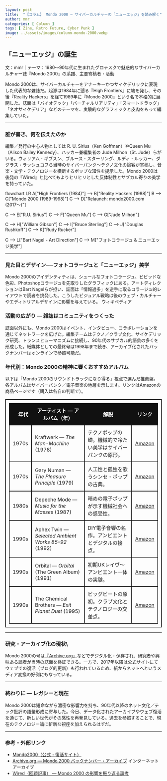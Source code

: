 ```yaml
---
layout: post
title:  "【コラム】 Mondo 2000 — サイバーカルチャーの「ニューエッジ」を読み解く"
author: mmr
categories: [ Column ]
tags: [ Zine, Retro Future, Cyber Punk ]
image: ../assets/images/column-mondo-2000.webp
---
```


##  「ニューエッジ」の誕生

文：mmr｜テーマ：1980〜90年代に生まれたグロテスクで魅惑的なサイバーカルチャー誌『Mondo 2000』の系譜、主要寄稿者・活動


Mondo 2000は、サイバーカルチャーをアナーキーかつサイケデリックに表現した代表的な雑誌だ。起源は1984年に遡る『High Frontiers』に端を発し、その後『Reality Hackers』を経て1989年に『Mondo 2000』という名で本格的に展開した。誌面は「バイオテック」「バーチャルリアリティ」「スマートドラッグ」「ネオサイケデリア」などのテーマを、実験的なグラフィックと皮肉をもって編集していた。



---

<style type="text/css">
table, td, th {
border: 2px #111 solid;
width: auto;
padding: 10px; 
}
th {
background-color: #111;
color: #fff;
}
</style>


### 誰が書き、何を伝えたのか

編集／発行の中心人物としては R. U. Sirius（Ken Goffman）やQueen Mu（Alison Bailey Kennedy）、ハッカー兼編集者の Jude Milhon（St. Jude）らがいる。ウィリアム・ギブスン、ブルース・スターリング、ルディ・ルッカー、ダグラス・ラッシュコフら当時のサイバーパンク〜テクノ文化の論客が寄稿し、音楽・文学・テクノロジーを横断するポップな知性を提示した。Mondo 2000は後発の『Wired』と比べてもよりヒリヒリとした反体制性とサブカル寄りの美学を持っていた。


<div class="mermaid">

flowchart LR
  A["High Frontiers (1984)"] --> B["Reality Hackers (1988)"]
  B --> C["Mondo 2000 (1989-1998)"]
  C --> D["Relaunch: mondo2000.com (2017〜)"]

  C --> E["R.U. Sirius"]
  C --> F["Queen Mu"]
  C --> G["Jude Milhon"]

  C --> H["William Gibson"]
  C --> I["Bruce Sterling"]
  C --> J["Douglas Rushkoff"]
  C --> K["Rudy Rucker"]

  C --> L["Bart Nagel - Art Direction"]
  C --> M["フォトコラージュ & ニューエッジ美学"]
  
</div>

---

### 見た目とデザイン──フォトコラージュと「ニューエッジ」美学

Mondo 2000のアイデンティティは、シュールなフォトコラージュ、ビビッドな色彩、Photoshopコラージュを先取りしたグラフィックにある。アートディレクションはBart Nagelらが担い、誌面は「情報過多」を逆手に取るコラージュ的レイアウトで読者を挑発した。こうしたビジュアル戦略は後のウェブ・カルチャーやエディトリアルデザインに影響を与えている。
ウィキペディア

### 活動の広がり — 雑誌はコミュニティをつくった

誌面以外にも、Mondo 2000はイベント、インタビュー、コラボレーションを通じてネットワークを広げた。編集チームはテクノ／クラブ文化、サイケデリック研究、トランスヒューマニズムに接続し、90年代のサブカル的語彙の多くを形成した。紙媒体としての最終号は1998年まで続き、アーカイブ化されたバックナンバーはオンラインで参照可能だ。


### 年代別：Mondo 2000の精神に響くおすすめアルバム

以下は「Mondo 2000のサウンドトラックになり得る」視点で選んだ推薦盤。各アルバムはサイバーパンク／電子音楽の地層を示します。リンクはAmazonの商品ページです（購入は各自の判断で）。


|    年代 | アーティスト  — アルバム（年）                                  | 解説                           | リンク                                                                                                |
| ----: | -------------------------------------------------- | ------------------------------ | -------------------------------------------------------------------------------------------------------- |
| 1970s | Kraftwerk — *The Man-Machine* (1978)               | テクノポップの礎。機械的で冷たい美学はサイバーパンクの原形。 | [Amazon](https://amzn.to/4pWutiS)                |
| 1970s | Gary Numan — *The Pleasure Principle* (1979)       | 人工性と孤独を歌うシンセ・ポップの古典。           | [Amazon](https://amzn.to/474r7CF) |
| 1980s | Depeche Mode — *Music for the Masses* (1987)       | 暗めの電子ポップが示す機械社会への感受性。          | [Amazon](https://amzn.to/4o4O7rc)               |
| 1990s | Aphex Twin — *Selected Ambient Works 85–92* (1992) | DIY電子音響の名作。アンビエントとデジタルの接点。     | [Amazon](https://amzn.to/4o1QwCR)      |
| 1990s | Orbital — *Orbital* (The Green Album) (1991)       | 初期UKレイヴ〜アンビエント一体の実験。           | [Amazon](https://amzn.to/4pLxGkZ)                 |
| 1990s | The Chemical Brothers — *Exit Planet Dust* (1995)  | ビッグビートの原初。クラブ文化とテクノロジーの交差点。    | [Amazon](https://amzn.to/48QjJMu)      |



---

### 研究・アーカイブ化の現状\

Mondo 2000の号は[『Archive.org』](https://archive.org/details/Mondo2000-Issue6?utm_source=chatgpt.com)などでデジタル化・保存され、研究者や興味ある読者が当時の誌面を検証できる。一方で、2017年以降は公式サイトにてウェブでの復活（ブログ的更新）も行われているため、紙からネットへというメディア変換の好例にもなっている。



---

### 終わりに — レガシーと現在

Mondo 2000は短命ながら濃密な影響力を持ち、90年代以降のネット文化／テック批評の語彙形成に寄与した。今日、データ化されたアーカイブやウェブ復活を通じて、新しい世代がその感性を再発見している。過去を参照することで、現在のテクノロジー論に斬新な視座を加えられるはずだ。

---

### 参考・外部リンク

- [Mondo2000（公式・復活サイト）](https://www.mondo2000.com/)
- [Archive.org — Mondo 2000 バックナンバー・アーカイブ](https://archive.org/details/Mondo2000-Issue6?utm_source=chatgpt.com)
インターネットアーカイブ
- [Wired（回顧記事） — Mondo 2000 の影響を振り返る論考](https://www.wired.com/2011/08/the-mondo-2000-new-edge-in-retrospect)